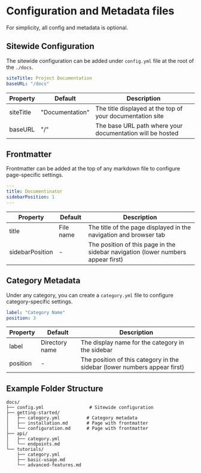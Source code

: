 # Configuration and Metadata files

For simplicity, all config and metadata is optional.

## Sitewide Configuration

The sitewide configuration can be added under `config.yml` file at the root of the `./docs`.

```yaml
siteTitle: Project Documentation
baseURL: "/docs"
```

| Property  | Default         | Description                                               |
| --------- | --------------- | --------------------------------------------------------- |
| siteTitle | "Documentation" | The title displayed at the top of your documentation site |
| baseURL   | "/"             | The base URL path where your documentation will be hosted |

## Frontmatter

Frontmatter can be added at the top of any markdown file to configure page-specific settings.

```yaml
---
title: Documentinator
sidebarPosition: 1
---
```

| Property        | Default   | Description                                                                      |
| --------------- | --------- | -------------------------------------------------------------------------------- |
| title           | File name | The title of the page displayed in the navigation and browser tab                |
| sidebarPosition | -         | The position of this page in the sidebar navigation (lower numbers appear first) |

## Category Metadata

Under any category, you can create a `category.yml` file to configure category-specific settings.

```yaml
label: "Category Name"
position: 3
```

| Property | Default        | Description                                                               |
| -------- | -------------- | ------------------------------------------------------------------------- |
| label    | Directory name | The display name for the category in the sidebar                          |
| position | -              | The position of this category in the sidebar (lower numbers appear first) |

## Example Folder Structure

```
docs/
├── config.yml                 # Sitewide configuration
├── getting-started/
│   ├── category.yml          # Category metadata
│   ├── installation.md       # Page with frontmatter
│   └── configuration.md      # Page with frontmatter
├── api/
│   ├── category.yml
│   └── endpoints.md
└── tutorials/
    ├── category.yml
    ├── basic-usage.md
    └── advanced-features.md
```
